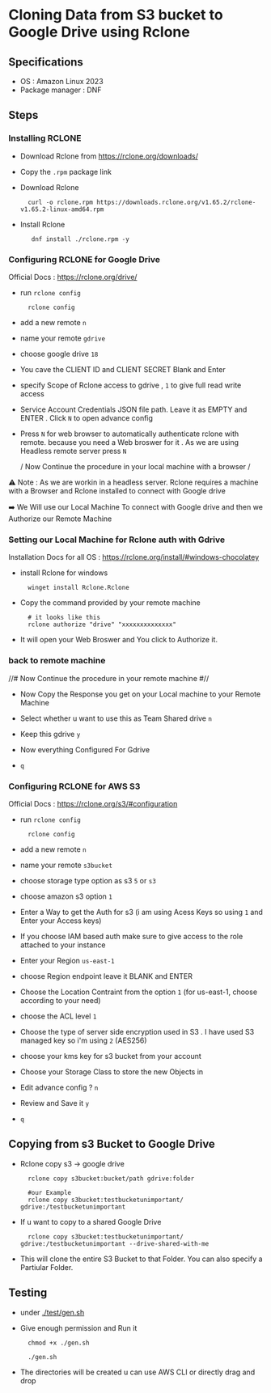 # Cloning Data from S3 bucket to Google Drive using Rclone

## Specifications
- OS : Amazon Linux 2023
- Package manager : DNF


## Steps

### Installing RCLONE

- Download Rclone from https://rclone.org/downloads/

- Copy the `.rpm` package link 

- Download Rclone 

        curl -o rclone.rpm https://downloads.rclone.org/v1.65.2/rclone-v1.65.2-linux-amd64.rpm

- Install Rclone

         dnf install ./rclone.rpm -y


### Configuring RCLONE for Google Drive 

Official Docs : https://rclone.org/drive/

- run `rclone config`

        rclone config

- add a new remote `n`

- name your remote `gdrive`

- choose google drive `18`

- You cave the CLIENT ID and CLIENT SECRET Blank and Enter

- specify Scope of Rclone access to gdrive , `1` to give full read write access

- Service Account Credentials JSON file path. Leave it as EMPTY and ENTER . Click `N` to open advance config

- Press `N` for web browser to automatically authenticate rclone with remote. because you need a Web broswer for it . As we are using Headless remote server press `N`


  / Now Continue the procedure in your local machine with a browser /


⚠️ Note : As we are workin in a headless server. Rclone requires a machine with a Browser and Rclone installed to connect with Google drive

➡️ We Will use our Local Machine To connect with Google drive and then we Authorize our Remote Machine 

### Setting our Local Machine for Rclone auth with Gdrive

Installation Docs for all OS : https://rclone.org/install/#windows-chocolatey

- install Rclone for windows 

        winget install Rclone.Rclone

- Copy the command provided by your remote machine 

        # it looks like this
        rclone authorize "drive" "xxxxxxxxxxxxxx"

- It will open your Web Broswer and You click to Authorize it.

### back to remote machine 

  //# Now Continue the procedure in your remote machine  #//

- Now Copy the Response you get on your Local machine to your Remote Machine 

- Select whether u want to use this as Team Shared drive `n`

- Keep this gdrive `y`

- Now everything Configured For Gdrive

- `q`


### Configuring RCLONE for AWS S3

Official Docs : https://rclone.org/s3/#configuration


- run `rclone config`

        rclone config

- add a new remote `n`

- name your remote `s3bucket`

- choose storage type option as s3 `5` or `s3`

- choose amazon s3 option `1`

- Enter a Way to get the Auth for s3 (i am using Acess Keys  so using `1` and Enter your Access keys)

- If you choose IAM based auth make sure to give access to the role attached to your instance

- Enter your Region `us-east-1`

- choose Region endpoint leave it BLANK and ENTER

- Choose the Location Contraint from the option `1` (for us-east-1, choose according to your need)

- choose the ACL level `1`

- Choose the type of server side encryption used in S3 . I have used S3 managed key so i'm using `2` (AES256)

- choose your kms key for s3 bucket from your account

- Choose your Storage Class to store the new Objects in

- Edit advance config ? `n`

- Review and Save it `y`

- `q`

## Copying from s3 Bucket to Google Drive

- Rclone copy s3 -> google drive

        rclone copy s3bucket:bucket/path gdrive:folder

        #our Example
        rclone copy s3bucket:testbucketunimportant/ gdrive:/testbucketunimportant

- If u want to copy to a shared Google Drive 

        rclone copy s3bucket:testbucketunimportant/ gdrive:/testbucketunimportant --drive-shared-with-me


- This will clone the entire S3 Bucket to that Folder. You can also specify a Partiular Folder.


## Testing 

- under [./test/gen.sh](./test/gen.sh)

- Give enough permission and Run it 

        chmod +x ./gen.sh

        ./gen.sh 

- The directories will be created u can use AWS CLI or directly drag and drop


